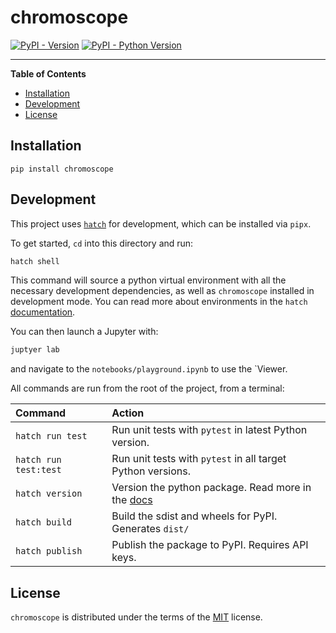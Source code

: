 # chromoscope

[![PyPI - Version](https://img.shields.io/pypi/v/chromoscope.svg)](https://pypi.org/project/chromoscope)
[![PyPI - Python Version](https://img.shields.io/pypi/pyversions/chromoscope.svg)](https://pypi.org/project/chromoscope)

-----

**Table of Contents**

- [Installation](#installation)
- [Development](#development)
- [License](#license)

## Installation

```console
pip install chromoscope
```

## Development

This project uses [`hatch`](https://github.com/pypa/hatch) for development, which can be installed via `pipx`.

To get started, `cd` into this directory and run:

```sh
hatch shell
```

This command will source a python virtual environment with all the necessary development dependencies,
as well as `chromoscope` installed in development mode. You can read more about environments
in the `hatch` [documentation](https://hatch.pypa.io/latest/environment/).

You can then launch a Jupyter with:

```sh
juptyer lab
```

and navigate to the `notebooks/playground.ipynb` to use the `Viewer.

All commands are run from the root of the project, from a terminal:

| Command                | Action                                                              |
| :--------------------- | :------------------------------------------------------------------ |
| `hatch run test`       | Run unit tests with `pytest` in latest Python version.              |
| `hatch run test:test`  | Run unit tests with `pytest` in all target Python versions.         |
| `hatch version`        | Version the python package. Read more in the [docs](https://hatch.pypa.io/latest/version)|
| `hatch build`          | Build the sdist and wheels for PyPI. Generates `dist/`              |
| `hatch publish`        | Publish the package to PyPI. Requires API keys.                     |

## License

`chromoscope` is distributed under the terms of the [MIT](https://spdx.org/licenses/MIT.html) license.
